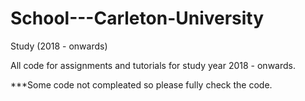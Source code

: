 # School---Carleton-University
Study (2018 - onwards)

All code for assignments and tutorials for study year 2018 - onwards. 

***Some code not compleated so please fully check the code.
